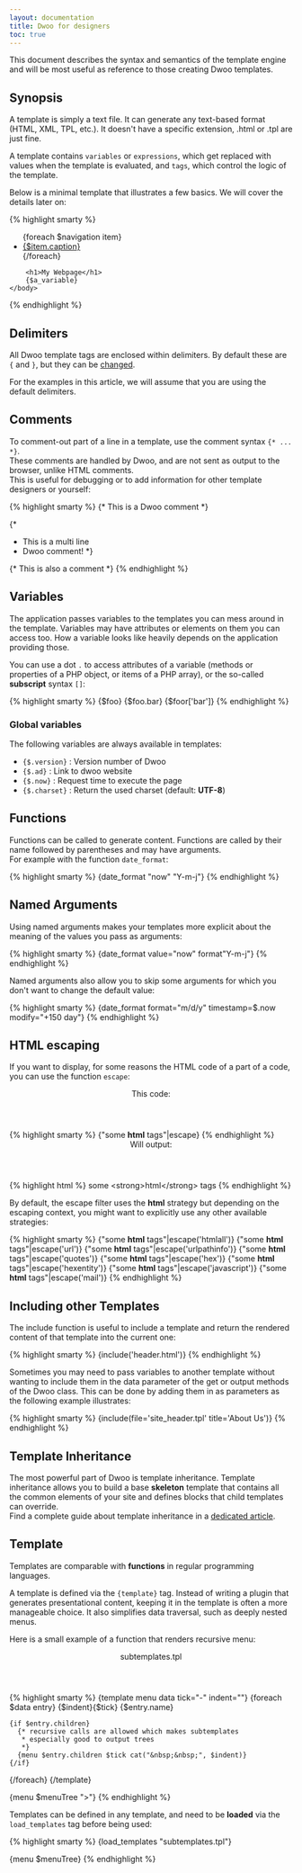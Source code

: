 ```yaml
---
layout: documentation
title: Dwoo for designers
toc: true
---
```


This document describes the syntax and semantics of the template engine and will be most useful as reference to those
creating Dwoo templates.

## Synopsis
A template is simply a text file. It can generate any text-based format (HTML, XML, TPL, etc.).
It doesn't have a specific extension, .html or .tpl are just fine.

A template contains `variables` or `expressions`, which get replaced with values when the template is evaluated, and
`tags`, which control the logic of the template.

Below is a minimal template that illustrates a few basics. We will cover the details later on:
<div class="code-box">
{% highlight smarty %}
<!DOCTYPE html>
<html>
    <head>
        <title>My Webpage</title>
    </head>
    <body>
        <ul id="navigation">
        {foreach $navigation item}
            <li><a href="{$item.href}">{$item.caption}</a></li>
        {/foreach}
        </ul>

        <h1>My Webpage</h1>
        {$a_variable}
    </body>
</html>
{% endhighlight %}
</div>

## Delimiters
All Dwoo template tags are enclosed within delimiters.
By default these are `{` and `}`, but they can be [changed](1.3/dwoo-internals.html#change-delimiters).

For the examples in this article, we will assume that you are using the default delimiters.

## Comments
To comment-out part of a line in a template, use the comment syntax `{* ... *}`.  
These comments are handled by Dwoo, and are not sent as output to the browser, unlike HTML comments.  
This is useful for debugging or to add information for other template designers or yourself:
<div class="code-box">
{% highlight smarty %}
{* This is a Dwoo comment *}
 
{*
 * This is a multi line
 * Dwoo comment!
 *}
 
{*
  This is also a comment
*}
{% endhighlight %}
</div>

## Variables
The application passes variables to the templates you can mess around in the template. Variables may have attributes or
elements on them you can access too. How a variable looks like heavily depends on the application providing those.

You can use a dot `.` to access attributes of a variable (methods or properties of a PHP object, or items of a PHP
array), or the so-called **subscript** syntax `[]`:
<div class="code-box">
{% highlight smarty %}
{$foo}
{$foo.bar}
{$foor['bar']}
{% endhighlight %}
</div>

### Global variables
The following variables are always available in templates:
* `{$.version}` : Version number of Dwoo
* `{$.ad}` : Link to dwoo website
* `{$.now}` : Request time to execute the page
* `{$.charset}` : Return the used charset (default: **UTF-8**)

## Functions
Functions can be called to generate content. Functions are called by their name followed by parentheses and may have
arguments.  
For example with the function `date_format`:
<div class="code-box">
{% highlight smarty %}
{date_format "now" "Y-m-j"}
{% endhighlight %}
</div>

## Named Arguments
Using named arguments makes your templates more explicit about the meaning of the values you pass as arguments:
<div class="code-box">
{% highlight smarty %}
{date_format value="now" format"Y-m-j"}
{% endhighlight %}
</div>

Named arguments also allow you to skip some arguments for which you don't want to change the default value:
<div class="code-box">
{% highlight smarty %}
{date_format format="m/d/y" timestamp=$.now modify="+150 day"}
{% endhighlight %}
</div>

## HTML escaping
If you want to display, for some reasons the HTML code of a part of a code, you can use the function `escape`:
<div class="code-box">
<header>This code:</header>
{% highlight smarty %}
{"some <strong>html</strong> tags"|escape}
{% endhighlight %}
</div>
<div class="code-box">
<header>Will output:</header>
{% highlight html %}
some &lt;strong&gt;html&lt;/strong&gt; tags
{% endhighlight %}
</div>

By default, the escape filter uses the **html** strategy but depending on the escaping context, you might want to
explicitly use any other available strategies:
<div class="code-box">
{% highlight smarty %}
{"some <strong>html</strong> tags"|escape('htmlall')}
{"some <strong>html</strong> tags"|escape('url')}
{"some <strong>html</strong> tags"|escape('urlpathinfo')}
{"some <strong>html</strong> tags"|escape('quotes')}
{"some <strong>html</strong> tags"|escape('hex')}
{"some <strong>html</strong> tags"|escape('hexentity')}
{"some <strong>html</strong> tags"|escape('javascript')}
{"some <strong>html</strong> tags"|escape('mail')}
{% endhighlight %}
</div>

## Including other Templates
The include function is useful to include a template and return the rendered content of that template into the current
one:
<div class="code-box">
{% highlight smarty %}
{include('header.html')}
{% endhighlight %}
</div>

Sometimes you may need to pass variables to another template without wanting to include them in the data parameter of
the get or output methods of the Dwoo class. This can be done by adding them in as parameters as the following example
illustrates:
<div class="code-box">
{% highlight smarty %}
{include(file='site_header.tpl' title='About Us')}
{% endhighlight %}
</div>

## Template Inheritance
The most powerful part of Dwoo is template inheritance.
Template inheritance allows you to build a base **skeleton** template that contains all the common elements of your
site and defines blocks that child templates can override.   
Find a complete guide about template inheritance in a [dedicated article](/documentation/template-inheritance.html).

## Template
Templates are comparable with **functions** in regular programming languages.   

A template is defined via the `{template}` tag. Instead of writing a plugin that generates presentational content,
keeping it in the template is often a more manageable choice. It also simplifies data traversal, such as deeply nested
menus.

Here is a small example of a function that renders recursive menu:
<div class="code-box">
<header>subtemplates.tpl</header>
{% highlight smarty %}
{template menu data tick="-" indent=""}
  {foreach $data entry}
    {$indent}{$tick} {$entry.name}<br />
 
    {if $entry.children}
      {* recursive calls are allowed which makes subtemplates
       * especially good to output trees
       *}
      {menu $entry.children $tick cat("&nbsp;&nbsp;", $indent)}
    {/if}
  {/foreach}
{/template}

{menu $menuTree ">"}
{% endhighlight %}
</div>

Templates can be defined in any template, and need to be **loaded** via the `load_templates` tag before being used:
<div class="code-box">
{% highlight smarty %}
{load_templates "subtemplates.tpl"}
 
{menu $menuTree}
{% endhighlight %}
</div>